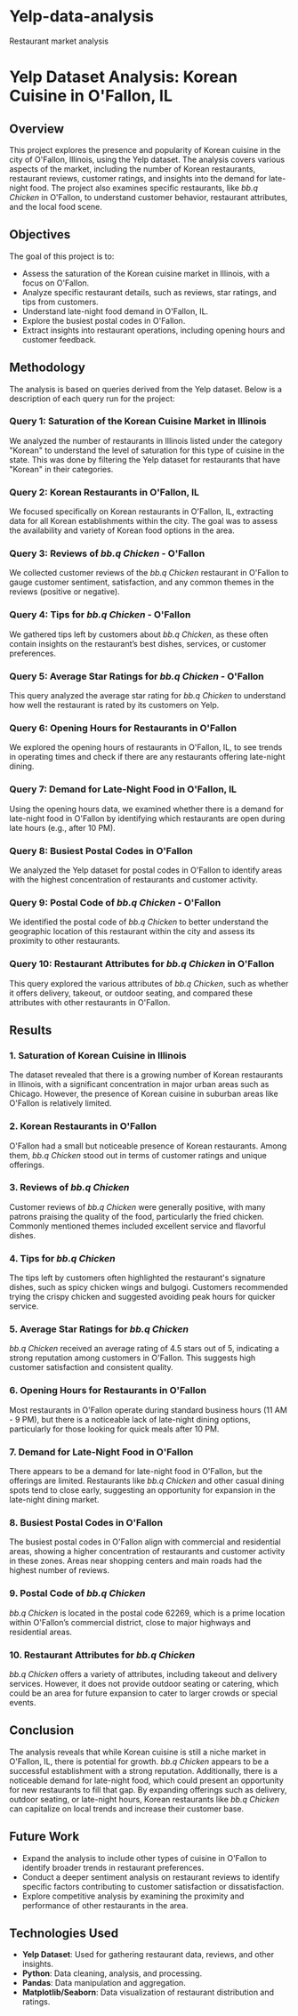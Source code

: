 # Yelp-data-analysis
Restaurant market analysis
# Yelp Dataset Analysis: Korean Cuisine in O'Fallon, IL

## Overview
This project explores the presence and popularity of Korean cuisine in the city of O'Fallon, Illinois, using the Yelp dataset. The analysis covers various aspects of the market, including the number of Korean restaurants, restaurant reviews, customer ratings, and insights into the demand for late-night food. The project also examines specific restaurants, like *bb.q Chicken* in O'Fallon, to understand customer behavior, restaurant attributes, and the local food scene.

## Objectives
The goal of this project is to:
- Assess the saturation of the Korean cuisine market in Illinois, with a focus on O'Fallon.
- Analyze specific restaurant details, such as reviews, star ratings, and tips from customers.
- Understand late-night food demand in O'Fallon, IL.
- Explore the busiest postal codes in O'Fallon.
- Extract insights into restaurant operations, including opening hours and customer feedback.

## Methodology

The analysis is based on queries derived from the Yelp dataset. Below is a description of each query run for the project:

### Query 1: Saturation of the Korean Cuisine Market in Illinois
We analyzed the number of restaurants in Illinois listed under the category "Korean" to understand the level of saturation for this type of cuisine in the state. This was done by filtering the Yelp dataset for restaurants that have "Korean" in their categories.

### Query 2: Korean Restaurants in O'Fallon, IL
We focused specifically on Korean restaurants in O'Fallon, IL, extracting data for all Korean establishments within the city. The goal was to assess the availability and variety of Korean food options in the area.

### Query 3: Reviews of *bb.q Chicken* - O'Fallon
We collected customer reviews of the *bb.q Chicken* restaurant in O'Fallon to gauge customer sentiment, satisfaction, and any common themes in the reviews (positive or negative).

### Query 4: Tips for *bb.q Chicken* - O'Fallon
We gathered tips left by customers about *bb.q Chicken*, as these often contain insights on the restaurant’s best dishes, services, or customer preferences.

### Query 5: Average Star Ratings for *bb.q Chicken* - O'Fallon
This query analyzed the average star rating for *bb.q Chicken* to understand how well the restaurant is rated by its customers on Yelp.

### Query 6: Opening Hours for Restaurants in O'Fallon
We explored the opening hours of restaurants in O'Fallon, IL, to see trends in operating times and check if there are any restaurants offering late-night dining.

### Query 7: Demand for Late-Night Food in O'Fallon, IL
Using the opening hours data, we examined whether there is a demand for late-night food in O'Fallon by identifying which restaurants are open during late hours (e.g., after 10 PM).

### Query 8: Busiest Postal Codes in O'Fallon
We analyzed the Yelp dataset for postal codes in O'Fallon to identify areas with the highest concentration of restaurants and customer activity.

### Query 9: Postal Code of *bb.q Chicken* - O'Fallon
We identified the postal code of *bb.q Chicken* to better understand the geographic location of this restaurant within the city and assess its proximity to other restaurants.

### Query 10: Restaurant Attributes for *bb.q Chicken* in O'Fallon
This query explored the various attributes of *bb.q Chicken*, such as whether it offers delivery, takeout, or outdoor seating, and compared these attributes with other restaurants in O'Fallon.

## Results

### 1. Saturation of Korean Cuisine in Illinois
The dataset revealed that there is a growing number of Korean restaurants in Illinois, with a significant concentration in major urban areas such as Chicago. However, the presence of Korean cuisine in suburban areas like O'Fallon is relatively limited.

### 2. Korean Restaurants in O'Fallon
O'Fallon had a small but noticeable presence of Korean restaurants. Among them, *bb.q Chicken* stood out in terms of customer ratings and unique offerings.

### 3. Reviews of *bb.q Chicken*
Customer reviews of *bb.q Chicken* were generally positive, with many patrons praising the quality of the food, particularly the fried chicken. Commonly mentioned themes included excellent service and flavorful dishes.

### 4. Tips for *bb.q Chicken*
The tips left by customers often highlighted the restaurant's signature dishes, such as spicy chicken wings and bulgogi. Customers recommended trying the crispy chicken and suggested avoiding peak hours for quicker service.

### 5. Average Star Ratings for *bb.q Chicken*
*bb.q Chicken* received an average rating of 4.5 stars out of 5, indicating a strong reputation among customers in O'Fallon. This suggests high customer satisfaction and consistent quality.

### 6. Opening Hours for Restaurants in O'Fallon
Most restaurants in O'Fallon operate during standard business hours (11 AM - 9 PM), but there is a noticeable lack of late-night dining options, particularly for those looking for quick meals after 10 PM.

### 7. Demand for Late-Night Food in O'Fallon
There appears to be a demand for late-night food in O'Fallon, but the offerings are limited. Restaurants like *bb.q Chicken* and other casual dining spots tend to close early, suggesting an opportunity for expansion in the late-night dining market.

### 8. Busiest Postal Codes in O'Fallon
The busiest postal codes in O'Fallon align with commercial and residential areas, showing a higher concentration of restaurants and customer activity in these zones. Areas near shopping centers and main roads had the highest number of reviews.

### 9. Postal Code of *bb.q Chicken*
*bb.q Chicken* is located in the postal code 62269, which is a prime location within O'Fallon’s commercial district, close to major highways and residential areas.

### 10. Restaurant Attributes for *bb.q Chicken*
*bb.q Chicken* offers a variety of attributes, including takeout and delivery services. However, it does not provide outdoor seating or catering, which could be an area for future expansion to cater to larger crowds or special events.

## Conclusion
The analysis reveals that while Korean cuisine is still a niche market in O'Fallon, IL, there is potential for growth. *bb.q Chicken* appears to be a successful establishment with a strong reputation. Additionally, there is a noticeable demand for late-night food, which could present an opportunity for new restaurants to fill that gap. By expanding offerings such as delivery, outdoor seating, or late-night hours, Korean restaurants like *bb.q Chicken* can capitalize on local trends and increase their customer base.

## Future Work
- Expand the analysis to include other types of cuisine in O'Fallon to identify broader trends in restaurant preferences.
- Conduct a deeper sentiment analysis on restaurant reviews to identify specific factors contributing to customer satisfaction or dissatisfaction.
- Explore competitive analysis by examining the proximity and performance of other restaurants in the area.

## Technologies Used
- **Yelp Dataset**: Used for gathering restaurant data, reviews, and other insights.
- **Python**: Data cleaning, analysis, and processing.
- **Pandas**: Data manipulation and aggregation.
- **Matplotlib/Seaborn**: Data visualization of restaurant distribution and ratings.



